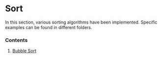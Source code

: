 # Sort

In this section, various sorting algorithms have been implemented. Specific examples can be found in different folders.

### Contents

1. [Bubble Sort](bubble-sort/)
